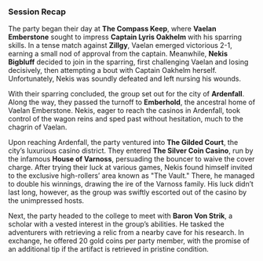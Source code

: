 ### **Session Recap**

The party began their day at **The Compass Keep**, where **Vaelan Emberstone** sought to impress **Captain Lyris Oakhelm** with his sparring skills. In a tense match against **Zillgy**, Vaelan emerged victorious 2-1, earning a small nod of approval from the captain. Meanwhile, **Nekis Bigbluff** decided to join in the sparring, first challenging Vaelan and losing decisively, then attempting a bout with Captain Oakhelm herself. Unfortunately, Nekis was soundly defeated and left nursing his wounds.

With their sparring concluded, the group set out for the city of **Ardenfall**. Along the way, they passed the turnoff to **Emberhold**, the ancestral home of Vaelan Emberstone. Nekis, eager to reach the casinos in Ardenfall, took control of the wagon reins and sped past without hesitation, much to the chagrin of Vaelan.

Upon reaching Ardenfall, the party ventured into **The Gilded Court**, the city’s luxurious casino district. They entered **The Silver Coin Casino**, run by the infamous **House of Varnoss**, persuading the bouncer to waive the cover charge. After trying their luck at various games, Nekis found himself invited to the exclusive high-rollers’ area known as "The Vault." There, he managed to double his winnings, drawing the ire of the Varnoss family. His luck didn’t last long, however, as the group was swiftly escorted out of the casino by the unimpressed hosts.

Next, the party headed to the college to meet with **Baron Von Strik**, a scholar with a vested interest in the group’s abilities. He tasked the adventurers with retrieving a relic from a nearby cave for his research. In exchange, he offered 20 gold coins per party member, with the promise of an additional tip if the artifact is retrieved in pristine condition.